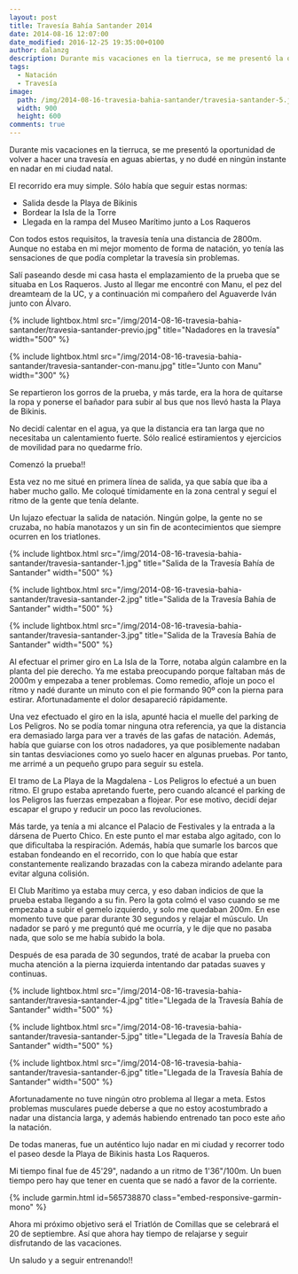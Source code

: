 ```yaml
---
layout: post
title: Travesía Bahía Santander 2014
date: 2014-08-16 12:07:00
date_modified: 2016-12-25 19:35:00+0100
author: dalanzg
description: Durante mis vacaciones en la tierruca, se me presentó la oportunidad de volver a hacer una travesía en aguas abiertas, y no dudé en ningún instante en nadar en mi querida ciudad natal.
tags:
  - Natación
  - Travesía
image:
  path: /img/2014-08-16-travesia-bahia-santander/travesia-santander-5.jpg
  width: 900
  height: 600
comments: true
---
```


Durante mis vacaciones en la tierruca, se me presentó la oportunidad de volver a hacer una travesía en aguas abiertas, y no dudé en ningún instante en nadar en mi ciudad natal.

El recorrido era muy simple. Sólo había que seguir estas normas: 

  - Salida desde la Playa de Bikinis
  - Bordear la Isla de la Torre
  - Llegada en la rampa del Museo Marítimo junto a Los Raqueros

Con todos estos requisitos, la travesía tenía una distancia de 2800m. Aunque no estaba en mi mejor momento de forma de natación, yo tenía las sensaciones de que podía completar la travesía sin problemas.

Salí paseando desde mi casa hasta el emplazamiento de la prueba que se situaba en Los Raqueros. Justo al llegar me encontré con Manu, el pez del dreamteam de la UC, y a continuación mi compañero del Aguaverde Iván junto con Álvaro.

{% include lightbox.html src="/img/2014-08-16-travesia-bahia-santander/travesia-santander-previo.jpg" title="Nadadores en la travesía" width="500" %}

{% include lightbox.html src="/img/2014-08-16-travesia-bahia-santander/travesia-santander-con-manu.jpg" title="Junto con Manu" width="300" %}

Se repartieron los gorros de la prueba, y más tarde, era la hora de quitarse la ropa y ponerse el bañador para subir al bus que nos llevó hasta la Playa de Bikinis.

No decidí calentar en el agua, ya que la distancia era tan larga que no necesitaba un calentamiento fuerte. Sólo realicé estiramientos y ejercicios de movilidad para no quedarme frío.

Comenzó la prueba!!

Esta vez no me situé en primera línea de salida, ya que sabía que iba a haber mucho gallo. Me coloqué tímidamente en la zona central y seguí el ritmo de la gente que tenía delante.

Un lujazo efectuar la salida de natación. Ningún golpe, la gente no se cruzaba, no había manotazos y un sin fin de acontecimientos que siempre ocurren en los triatlones.

{% include lightbox.html src="/img/2014-08-16-travesia-bahia-santander/travesia-santander-1.jpg" title="Salida de la Travesía Bahía de Santander" width="500" %}

{% include lightbox.html src="/img/2014-08-16-travesia-bahia-santander/travesia-santander-2.jpg" title="Salida de la Travesía Bahía de Santander" width="500" %}

{% include lightbox.html src="/img/2014-08-16-travesia-bahia-santander/travesia-santander-3.jpg" title="Salida de la Travesía Bahía de Santander" width="500" %}

Al efectuar el primer giro en La Isla de la Torre, notaba algún calambre en la planta del pie derecho. Ya me estaba preocupando porque faltaban más de 2000m y empezaba a tener problemas. Como remedio, afloje un poco el ritmo y nadé durante un minuto con el pie formando 90º con la pierna para estirar. Afortunadamente el dolor desapareció rápidamente.

Una vez efectuado el giro en la isla, apunté hacia el muelle del parking de Los Peligros. No se podía tomar ninguna otra referencia, ya que la distancia era demasiado larga para ver a través de las gafas de natación. Además, había que guiarse con los otros nadadores, ya que posiblemente nadaban sin tantas desviaciones como yo suelo hacer en algunas pruebas. Por tanto, me arrimé a un pequeño grupo para seguir su estela.

El tramo de La Playa de la Magdalena - Los Peligros lo efectué a un buen ritmo. El grupo estaba apretando fuerte, pero cuando alcancé el parking de los Peligros las fuerzas empezaban a flojear. Por ese motivo, decidí dejar escapar el grupo y reducir un poco las revoluciones.

Más tarde, ya tenía a mi alcance el Palacio de Festivales y la entrada a la dársena de Puerto Chico. En este punto el mar estaba algo agitado, con lo que dificultaba la respiración. Además, había que sumarle los barcos que estaban fondeando en el recorrido, con lo que había que estar constantemente realizando brazadas con la cabeza mirando adelante para evitar alguna colisión.

El Club Marítimo ya estaba muy cerca, y eso daban indicios de que la prueba estaba llegando a su fin. Pero la gota colmó el vaso cuando se me empezaba a subir el gemelo izquierdo, y solo me quedaban 200m. En ese momento tuve que parar durante 30 segundos y relajar el músculo. Un nadador se paró y me preguntó qué me ocurría, y le dije que no pasaba nada, que solo se me había subido la bola.

Después de esa parada de 30 segundos, traté de acabar la prueba con mucha atención a la pierna izquierda intentando dar patadas suaves y continuas.

{% include lightbox.html src="/img/2014-08-16-travesia-bahia-santander/travesia-santander-4.jpg" title="Llegada de la Travesía Bahía de Santander" width="500" %}

{% include lightbox.html src="/img/2014-08-16-travesia-bahia-santander/travesia-santander-5.jpg" title="Llegada de la Travesía Bahía de Santander" width="500" %}

{% include lightbox.html src="/img/2014-08-16-travesia-bahia-santander/travesia-santander-6.jpg" title="Llegada de la Travesía Bahía de Santander" width="500" %}

Afortunadamente no tuve ningún otro problema al llegar a meta. Estos problemas musculares puede deberse a que no estoy acostumbrado a nadar una distancia larga, y además habiendo entrenado tan poco este año la natación.

De todas maneras, fue un auténtico lujo nadar en mi ciudad y recorrer todo el paseo desde la Playa de Bikinis hasta Los Raqueros.

Mi tiempo final fue de 45'29", nadando a un ritmo de 1'36"/100m. Un buen tiempo pero hay que tener en cuenta que se nadó a favor de la corriente.

{% include garmin.html id=565738870 class="embed-responsive-garmin-mono" %}

Ahora mi próximo objetivo será el Triatlón de Comillas que se celebrará el 20 de septiembre. Así que ahora hay tiempo de relajarse y seguir disfrutando de las vacaciones.

Un saludo y a seguir entrenando!!
